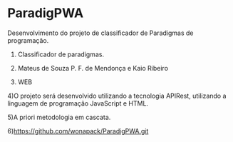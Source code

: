 # ParadigPWA
Desenvolvimento do projeto de classificador de Paradigmas de programação.

1) Classificador de paradigmas.

2) Mateus de Souza P. F. de Mendonça e Kaio Ribeiro

3) WEB

4)O projeto será desenvolvido utilizando a tecnologia APIRest, utilizando a linguagem de programação JavaScript e HTML.

5)A priori metodologia em cascata.

6)https://github.com/wonapack/ParadigPWA.git
